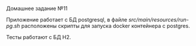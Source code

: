 Домашнее задание №11

Приложение работает с БД postgresql, в файле *src/main/resources/run-pg.sh* 
расположены скрипты для запуска docker контейнера с postgres.

Тесты работают с БД H2.

